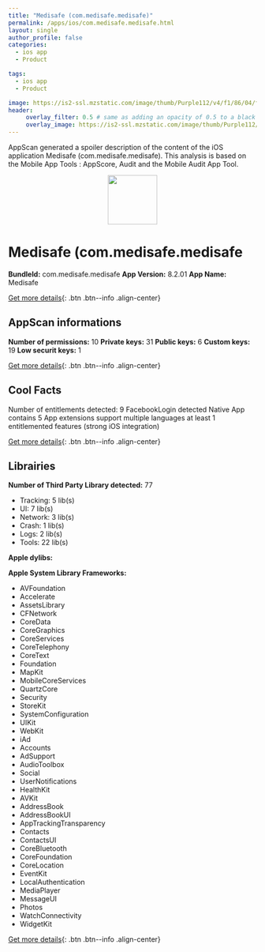 ```yaml
---
title: "Medisafe (com.medisafe.medisafe)"
permalink: /apps/ios/com.medisafe.medisafe.html
layout: single
author_profile: false
categories: 
  - ios app 
  - Product 

tags: 
  - ios app 
  - Product 

image: https://is2-ssl.mzstatic.com/image/thumb/Purple112/v4/f1/86/04/f18604f5-f440-b039-10cf-d2fcd78579a6/AppIcon-0-1x_U007emarketing-0-10-0-85-220.png/512x512bb.jpg
header: 
     overlay_filter: 0.5 # same as adding an opacity of 0.5 to a black background
     overlay_image: https://is2-ssl.mzstatic.com/image/thumb/Purple112/v4/f1/86/04/f18604f5-f440-b039-10cf-d2fcd78579a6/AppIcon-0-1x_U007emarketing-0-10-0-85-220.png/512x512bb.jpg
---
```

AppScan generated a spoiler description of the content of the iOS application Medisafe (com.medisafe.medisafe). This analysis is based on the Mobile App Tools : AppScore, Audit and the Mobile Audit App Tool.

  
  
<div style="text-align: center;"><img src="https://is2-ssl.mzstatic.com/image/thumb/Purple112/v4/f1/86/04/f18604f5-f440-b039-10cf-d2fcd78579a6/AppIcon-0-1x_U007emarketing-0-10-0-85-220.png/512x512bb.jpg" width="100" height="100"></div>  
  
# Medisafe (com.medisafe.medisafe

**BundleId:** com.medisafe.medisafe
**App Version:** 8.2.01
**App Name:** Medisafe


[Get more details](/pricing.html){: .btn .btn--info .align-center}  
  
## AppScan informations 

**Number of permissions:** 10
**Private keys:** 31
**Public keys:** 6
**Custom keys:** 19
**Low securit keys:** 1
  
[Get more details](/pricing.html){: .btn .btn--info .align-center}

## Cool Facts

Number of entitlements detected: 9
FacebookLogin detected
Native App
contains 5 App extensions
support multiple languages
at least 1 entitlemented features (strong iOS integration)
  
[Get more details](/pricing.html){: .btn .btn--info .align-center}

## Librairies 
**Number of Third Party Library detected:** 77
- Tracking: 5 lib(s)
- UI: 7 lib(s)
- Network: 3 lib(s)
- Crash: 1 lib(s)
- Logs: 2 lib(s)
- Tools: 22 lib(s)

**Apple dylibs:**


**Apple System Library Frameworks:**
- AVFoundation
- Accelerate
- AssetsLibrary
- CFNetwork
- CoreData
- CoreGraphics
- CoreServices
- CoreTelephony
- CoreText
- Foundation
- MapKit
- MobileCoreServices
- QuartzCore
- Security
- StoreKit
- SystemConfiguration
- UIKit
- WebKit
- iAd
- Accounts
- AdSupport
- AudioToolbox
- Social
- UserNotifications
- HealthKit
- AVKit
- AddressBook
- AddressBookUI
- AppTrackingTransparency
- Contacts
- ContactsUI
- CoreBluetooth
- CoreFoundation
- CoreLocation
- EventKit
- LocalAuthentication
- MediaPlayer
- MessageUI
- Photos
- WatchConnectivity
- WidgetKit


  
[Get more details](/pricing.html){: .btn .btn--info .align-center}

